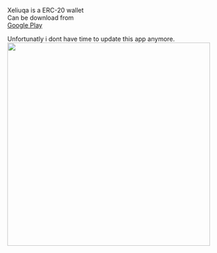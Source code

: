 Xeliuqa is a ERC-20 wallet<br>
Can be download from <br>
<a href="https://play.google.com/store/apps/details?id=xeliuqa.com">Google Play</a><br>

Unfortunatly  i dont have time to update this app anymore.<br>
<img src="https://play-lh.googleusercontent.com/srSfhl7gmrGboRDlGVmMGw38_iu9kWVhh-gYUkGUiCdCA30RBlt3GYDwVg0_EPjsS3wW=w5120-h2880-rw" height="460px" widt="200px"/>

